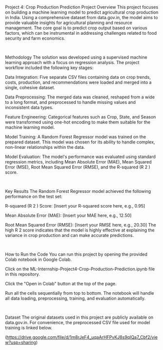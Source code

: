 Project 4: Crop Production Prediction
Project Overview
This project focuses on building a machine learning model to predict agricultural crop production in India. Using a comprehensive dataset from data.gov.in, the model aims to provide valuable insights for agricultural planning and resource management. The core goal is to predict crop output based on various factors, which can be instrumental in addressing challenges related to food security and farm economics.

<br>

Methodology
The solution was developed using a supervised machine learning approach with a focus on regression analysis. The project workflow included the following key stages:

Data Integration: Five separate CSV files containing data on crop trends, costs, production, and recommendations were loaded and merged into a single, cohesive dataset.

Data Preprocessing: The merged data was cleaned, reshaped from a wide to a long format, and preprocessed to handle missing values and inconsistent data types.

Feature Engineering: Categorical features such as Crop, State, and Season were transformed using one-hot encoding to make them suitable for the machine learning model.

Model Training: A Random Forest Regressor model was trained on the prepared dataset. This model was chosen for its ability to handle complex, non-linear relationships within the data.

Model Evaluation: The model's performance was evaluated using standard regression metrics, including Mean Absolute Error (MAE), Mean Squared Error (MSE), Root Mean Squared Error (RMSE), and the R-squared (R 
2
 ) score.

<br>

Key Results
The Random Forest Regressor model achieved the following performance on the test set:

R-squared (R 
2
 ) Score: [Insert your R-squared score here, e.g., 0.95]

Mean Absolute Error (MAE): [Insert your MAE here, e.g., 12.50]

Root Mean Squared Error (RMSE): [Insert your RMSE here, e.g., 20.30]
The high R 
2
  score indicates that the model is highly effective at explaining the variance in crop production and can make accurate predictions.

<br>

How to Run the Code
You can run this project by opening the provided Colab notebook in Google Colab.

Click on the ML-Internship-Project4-Crop-Production-Prediction.ipynb file in this repository.

Click the "Open in Colab" button at the top of the page.

Run all the cells sequentially from top to bottom. The notebook will handle all data loading, preprocessing, training, and evaluation automatically.

<br>

Dataset
The original datasets used in this project are publicly available on data.gov.in. For convenience, the preprocessed CSV file used for model training is linked below.

(https://drive.google.com/file/d/1m8rJeF4_uqaArHFPvKJ8s9qIQa7_Cbf2/view?usp=sharing)
